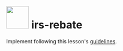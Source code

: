 # <img src="https://cloud.githubusercontent.com/assets/7833470/10423298/ea833a68-7079-11e5-84f8-0a925ab96893.png" width="60">  irs-rebate

Implement following this lesson's <a href="https://github.com/sf-wdi-24/modules/tree/master/week-03-restful-server-express/day-04/drill/" target="_blank">guidelines</a>.
